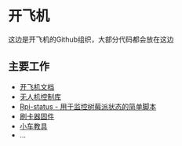 # 开飞机

这边是开飞机的Github组织，大部分代码都会放在这边

## 主要工作

- [开飞机文档](https://we-fly.cd.al)
- [无人机控制库](https://github.com/We-Fly/communication)
- [Rpi-status - 用于监控树莓派状态的简单脚本](https://github.com/We-Fly/Rpi-status)
- [刷卡器固件](https://github.com/We-Fly/card-swiper)
- [小车教具](https://github.com/We-Fly/TeachCar)
- ...

